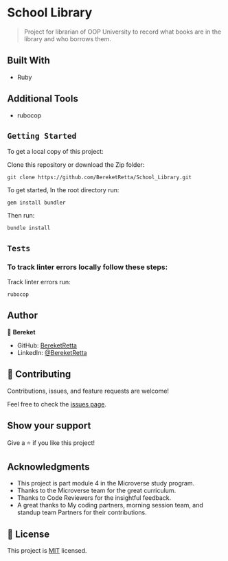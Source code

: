# School Library

> Project for librarian of OOP University to record what books are in the library and who borrows them.



## Built With

- Ruby

## Additional Tools

- rubocop

## `Getting Started`

To get a local copy of this project:

Clone this repository or download the Zip folder:
```
git clone https://github.com/BereketRetta/School_Library.git
```

To get started, In the root directory run:
```
gem install bundler
```
Then run:
```
bundle install
```


## `Tests`
### To track linter errors locally follow these steps:  

Track linter errors run:
```
rubocop
```

## Author

👤 **Bereket**

- GitHub: [BereketRetta](https://github.com/BereketRetta)
- LinkedIn: [@BereketRetta](https://www.linkedin.com/in/bereket-retta/)

## 🤝 Contributing

Contributions, issues, and feature requests are welcome!

Feel free to check the [issues page](../issues).

## Show your support

Give a ⭐️ if you like this project!

## Acknowledgments

- This project is part module 4 in the Microverse study program.
- Thanks to the Microverse team for the great curriculum.
- Thanks to Code Reviewers for the insightful feedback.
- A great thanks to My coding partners, morning session team, and standup team Partners for their contributions.

## 📝 License

This project is [MIT](./MIT.md) licensed.
